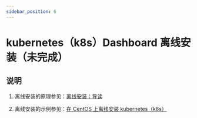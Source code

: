 ```yaml
---
sidebar_position: 6
---
```


# kubernetes（k8s）Dashboard 离线安装（未完成）

## 说明

1. 离线安装的原理参见：[离线安装：导读](/docs/offline/guide.md)

2. 离线安装的示例参见：[在 CentOS 上离线安装 kubernetes（k8s）](/docs/offline/centos-k8s-install.md)
